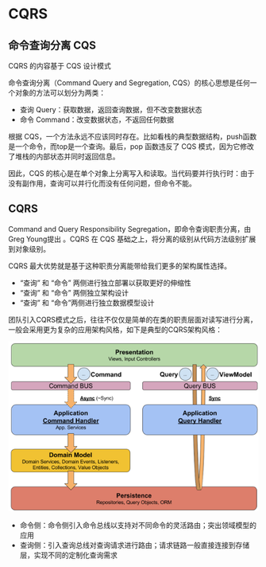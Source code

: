 # CQRS

## 命令查询分离 CQS

CQRS 的内容基于 CQS 设计模式

命令查询分离（Command Query and Segregation, CQS）的核心思想是任何一个对象的方法可以划分为两类：
- 查询 Query：获取数据，返回查询数据，但不改变数据状态
- 命令 Command：改变数据状态，不返回任何数据

根据 CQS，一个方法永远不应该同时存在。比如看栈的典型数据结构，push函数是一个命令，而top是一个查询。最后，pop 函数违反了 CQS 模式，因为它修改了堆栈的内部状态并同时返回信息。

因此，CQS 的核心是在单个对象上分离写入和读取。当代码要并行执行时：由于没有副作用，查询可以并行化而没有任何问题，但命令不能。

## CQRS

Command and Query Responsibility Segregation，即命令查询职责分离，由Greg Young提出 。CQRS 在 CQS 基础之上，将分离的级别从代码方法级别扩展到对象级别。

CQRS 最大优势就是基于这种职责分离能带给我们更多的架构属性选择。
- “查询” 和 “命令” 两侧进行独立部署以获取更好的伸缩性
- “查询” 和 “命令” 两侧独立架构设计
- “查询” 和 “命令”两侧进行独立数据模型设计

团队引入CQRS模式之后，往往不仅仅是简单的在类的职责层面对读写进行分离，一般会采用更为复杂的应用架构风格，如下是典型的CQRS架构风格：

![img](https://raw.githubusercontent.com/zouquchen/Images/main/imgs2023/08/58ee3d6d55fbb2fbecffbdb05d4a85af4723dc4c.png)

- 命令侧：命令侧引入命令总线以支持对不同命令的灵活路由；突出领域模型的应用
- 查询侧：引入查询总线对查询请求进行路由；请求链路一般直接连接到存储层，实现不同的定制化查询需求
